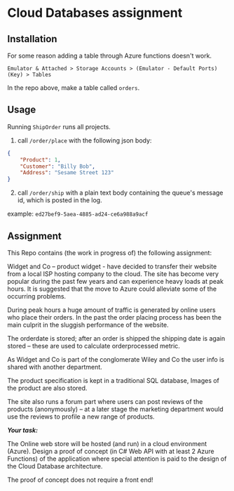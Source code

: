 # Cloud Databases assignment

## Installation

For some reason adding a table through Azure functions doesn't work.

`Emulator & Attached > Storage Accounts > (Emulator - Default Ports) (Key) > Tables`

In the repo above, make a table called `orders`.

## Usage

Running `ShipOrder` runs all projects.

1. call `/order/place` with the following json body:
```json
{
	"Product": 1,
	"Customer": "Billy Bob",
	"Address": "Sesame Street 123"
}
```
2. call `/order/ship` with a plain text body containing the queue's message id, which is posted in the log.

example: `ed27bef9-5aea-4885-ad24-ce6a988a9acf`

## Assignment

This Repo contains (the work in progress of) the following assignment:

Widget and Co – product widget - have decided to transfer their website from a local ISP hosting company to the cloud. The site has become very popular during the past few years and can experience heavy loads at peak hours. It is suggested that the move to Azure could alleviate some of the occurring problems.

During peak hours a huge amount of traffic is generated by online users who place their orders. In the past the order placing process has been the main culprit in the sluggish performance of the website. 

The orderdate is stored; after an order is shipped the shipping date is again stored – these are used to calculate orderprocessed metric. 

As Widget and Co is part of the conglomerate Wiley and Co the user info is shared with another department.

The product specification is kept in a traditional SQL database, Images of the product are also stored. 

The site also runs a forum part where users can post reviews of the products (anonymously) – at a later stage the marketing department would use the reviews to profile a new range of products. 

_**Your task:**_

The Online web store will be hosted (and run) in a cloud environment (Azure). Design a proof of concept (in C# Web API with at least 2 Azure Functions) of the application where special attention is paid to the design of the Cloud Database architecture. 

The proof of concept does not require a front end!
